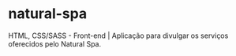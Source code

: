 # natural-spa
HTML, CSS/SASS - Front-end | Aplicação para divulgar os serviços oferecidos pelo Natural Spa.
